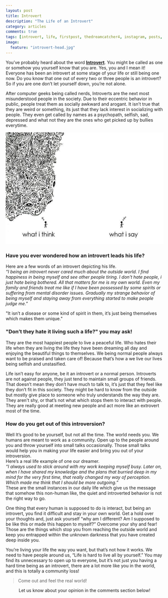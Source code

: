```yaml
---
layout: post
title: Introvert
description: "The Life of an Introvert"
category: articles
comments: true
tags: [introvert, life, firstpost, thedreamcatcher4, instagram, posts, quotes]
image:
  feature: "introvert-head.jpg"
---
```


You’ve probably heard about the word [**Introvert**](https://en.wiktionary.org/wiki/introvert). You might be called as one or somehow you yourself know that you are. Yes, you and I mean it! <br/>Everyone has been an introvert at some stage of your life or still being one now. Do you know that one out of every two or three people is an introvert? So if you are one don’t let yourself down, you’re not alone.

After computer geeks being called nerds, Introverts are the next most misunderstood people in the society. Due to their eccentric behavior in public, people treat them as socially awkward and arogant. It isn’t true that they are weird or something, its just that they lack interest in socializing with people. They even get called by names as a psychopath, selfish, sad, depressed and what not they are the ones who get picked up by bullies everytime.

![Introvert](/images/introvert.jpg)

### Have you ever wondered how an introvert leads his life? 
Here are a few words of an introvert depicting his life. 
<br/>*“I being an introvert never cared much about the outside world. I find happiness in being myself and see other people tiring. I don't hate people, i just hate being bothered. All that matters for me is my own world. Even my family and friends treat me like if I have been possessed by some spirits or suffering from mental disorder issues. Gradually my strange behavior of being myself and staying away from everything started to make people judge me."*

"It isn’t a disease or some kind of spirit in them, it’s just being themselves which makes them unique."

### "Don’t they hate it living such a life?" you may ask! 
They are the most happiest people to live a peaceful life. Who hates their life when they are living the life they have been dreaming all day and enjoying the beautiful things to themselves. We being normal people always want to be praised and taken care of! Because that’s how a we live our lives being selfish and unstasified. 

Life isn’t easy for anyone, be it an introvert or a normal person. Introverts are not against people, they just tend to maintain small groups of friends. That doesn’t mean they don’t have much to talk to, it’s just that they feel like they don’t fit in this society. They might be hard to know from the outside but mostly give place to someone who truly understands the way they are.
<br/>They aren't shy, or that’s not what which stops them to interact with people. They are really good at meeting new people and act more like an extrovert most of the time.

### How do you get out of this introversion?
Well It’s good to be yourself, but not all the time. The world needs you. We humans are meant to work as a community. Open up to the people around you and throw yourself into small talks occasionally. Those small talks would help you in making your life easier and bring you out of your introversion.
<br/>Here’s a real life example of one our dreamer. 
<br/>*“I always used to stick around with my work keeping myself busy. Later on, when I have shared my knowledge and the plans that burried deep in my mind for the very first time, that really changed my way of perception. Which made me think that I should be more outgoing.”* 
<br/> These are the small instances in our daily life which give us the message that somehow this non-human like, the quiet and introverted behavior is not the right way to go.

One thing that every human is supposed to do is interact, but being an introvert, you find it difficult and stay in your own world. Get a hold over your thoughts and, just ask yourself “why am I different? Am I supposed to be like this or made this happen to myself?” Overcome your shy and fear! Those are the things which stop you from reaching the outside world and keep you entrapped within the unknown darkness that you have created deep inside you. 

You’re living your life the way you want, but that’s not how it works. We need to have people around us, “Life is hard to live all by yourself.” You may find its unnecessary to open up to everyone, but it’s not just you having a hard time being as an introvert, there are a lot more like you in the world, and this is totally a community loss!

> Come out and feel the real world!

<center/>Let us know about your opinion in the comments section below!